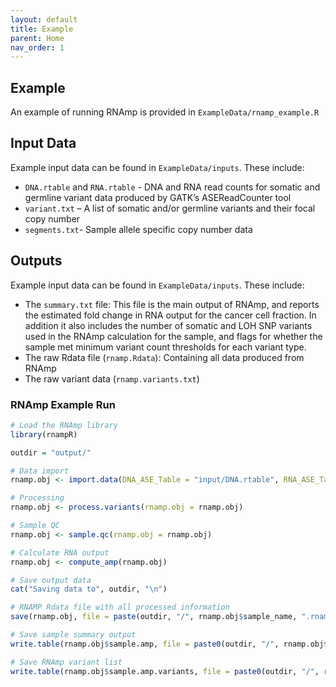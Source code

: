 ```yaml
---
layout: default
title: Example
parent: Home
nav_order: 1
---
```

## Example
An example of running RNAmp is provided in `ExampleData/rnamp_example.R`

## Input Data
Example input data can be found in `ExampleData/inputs`. These include:
- `DNA.rtable` and `RNA.rtable` - DNA and RNA read counts for somatic and germline variant data produced by GATK’s ASEReadCounter tool
- `variant.txt` – A list of somatic and/or germline variants and their focal copy number
- `segments.txt`- Sample allele specific copy number data

## Outputs
Example input data can be found in `ExampleData/inputs`. These include:
- The `summary.txt` file: This file is the main output of RNAmp, and reports the estimated fold change in RNA output for the cancer cell fraction. In addition it also includes the number of somatic and LOH SNP variants used in the RNAmp calculation for the sample, and flags for whether the sample met minimum variant count thresholds for each variant type.
- The raw Rdata file (`rnamp.Rdata`): Containing all data produced from RNAmp
- The raw variant data (`rnamp.variants.txt`)

### RNAmp Example Run
```R
# Load the RNAmp library
library(rnampR)

outdir = "output/"

# Data import
rnamp.obj <- import.data(DNA_ASE_Table = "input/DNA.rtable", RNA_ASE_Table = "input/RNA.rtable", Variant_Table_File = "input/variants.txt", Segments_File = "input/segments.txt", purity = 0.42, ploidy = 3.21, sample_name = "TCGA-05-4250-01A")

# Processing
rnamp.obj <- process.variants(rnamp.obj = rnamp.obj)

# Sample QC
rnamp.obj <- sample.qc(rnamp.obj = rnamp.obj)

# Calculate RNA output
rnamp.obj <- compute_amp(rnamp.obj)

# Save output data
cat("Saving data to", outdir, "\n")

# RNAMP Rdata file with all processed information
save(rnamp.obj, file = paste(outdir, "/", rnamp.obj$sample_name, ".rnamp.Rdata", sep = ""))

# Save sample summary output
write.table(rnamp.obj$sample.amp, file = paste0(outdir, "/", rnamp.obj$sample_name, ".summary.txt"), quote = FALSE, sep = "\t", row.names = F, col.names = T)

# Save RNAmp variant list
write.table(rnamp.obj$sample.amp.variants, file = paste0(outdir, "/", rnamp.obj$sample_name, ".rnamp.variants.txt"), quote = FALSE, sep = "\t", row.names = F, col.names = T)
```
